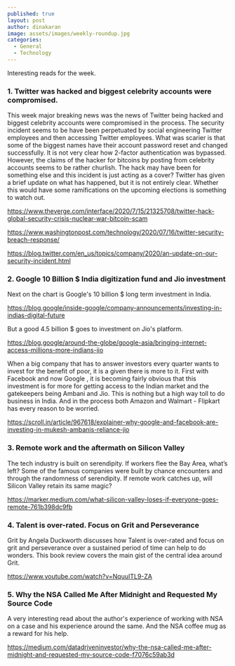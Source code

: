 ```yaml
---
published: true
layout: post
author: dinakaran
image: assets/images/weekly-roundup.jpg
categories:
  - General
  - Technology
---
```

Interesting reads for the week. 

### 1. Twitter was hacked and biggest celebrity accounts were compromised. 

This week major breaking news was the news of Twitter being hacked and biggest celebrity accounts were compromised in the process.  The security incident seems to be have been perpetuated by social engineering  Twitter employees and then accessing Twitter employees. What was scarier is that some of the biggest names have their account password reset and changed successfully. It is not very clear how 2-factor authentication was bypassed. However, the claims of the hacker for bitcoins by posting from celebrity accounts seems to be rather churlish. The hack may have been for something else and this incident is just acting as a cover?  Twitter has given a brief update on what has happened, but it is not entirely clear. Whether this would have some ramifications on the upcoming elections is something to watch out. 

https://www.theverge.com/interface/2020/7/15/21325708/twitter-hack-global-security-crisis-nuclear-war-bitcoin-scam

https://www.washingtonpost.com/technology/2020/07/16/twitter-security-breach-response/

https://blog.twitter.com/en_us/topics/company/2020/an-update-on-our-security-incident.html

### 2. Google 10 Billion $ India digitization fund and Jio investment 

Next on the chart is Google's 10 billion $ long term investment in India.

https://blog.google/inside-google/company-announcements/investing-in-indias-digital-future 

But a good 4.5 billion $ goes to investment on Jio's platform.

https://blog.google/around-the-globe/google-asia/bringing-internet-access-millions-more-indians-jio

When a big company that has to answer investors every quarter wants to invest for the benefit of poor, it is a given there is more to it. First with Facebook and now Google , it is becoming fairly obvious that this investment is for more for getting access to the Indian market and the gatekeepers being Ambani and Jio. This is nothing but a high way toll to do business in India. And in the process both Amazon and Walmart - Flipkart has every reason to be worried. 

https://scroll.in/article/967618/explainer-why-google-and-facebook-are-investing-in-mukesh-ambanis-reliance-jio

### 3. Remote work and the aftermath on Silicon Valley 

The tech industry is built on serendipity. If workers flee the Bay Area, what’s left? Some of the famous companies were built by chance encounters and through the randomness of serendipity. If remote work catches up, will Silicon Valley retain its same magic? 

https://marker.medium.com/what-silicon-valley-loses-if-everyone-goes-remote-761b398dc9fb

### 4.  Talent is over-rated. Focus on  Grit and Perseverance 

Grit by Angela Duckworth discusses how Talent is over-rated and focus on grit and perseverance over a sustained period of time can help to do wonders. This book review covers the main gist of the central idea around Grit.

https://www.youtube.com/watch?v=NquuITL9-ZA

### 5. Why the NSA Called Me After Midnight and Requested My Source Code

A very interesting read about the author's experience of working with NSA on a case and his experience around the same. And the NSA coffee mug as a reward for his help.

https://medium.com/datadriveninvestor/why-the-nsa-called-me-after-midnight-and-requested-my-source-code-f7076c59ab3d
